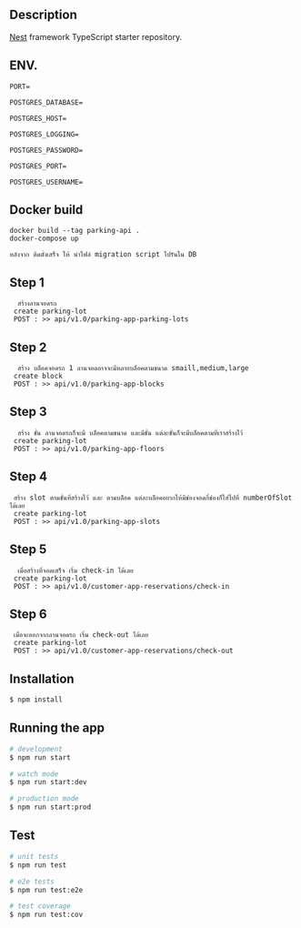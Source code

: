 ## Description

[Nest](https://github.com/nestjs/nest) framework TypeScript starter repository.

## ENV.

```
PORT=

POSTGRES_DATABASE=

POSTGRES_HOST=

POSTGRES_LOGGING=

POSTGRES_PASSWORD=

POSTGRES_PORT=

POSTGRES_USERNAME=
```

## Docker build

```docker
docker build --tag parking-api .
docker-compose up

หลังจาก ติดตั่งเสร็จ ให้ นำไฟล์ migration script ไปรันใน DB
```

## Step 1

```
  สร้างลานจอดรถ
 create parking-lot
 POST : >> api/v1.0/parking-app-parking-lots
```

## Step 2

```
  สร้าง บล็อคจอดรถ 1 ลานจอดอาจจะมีหลายบล็อคตามขนาด smaill,medium,large
 create block
 POST : >> api/v1.0/parking-app-blocks
```

## Step 3

```
  สร้าง ชั้น ลานจอดรถก็จะมี บล็อคตามขนาด และมีชั้น แต่ละชั้นก็จะมีบล็อคตามที่เราสร้างไว้
 create parking-lot
 POST : >> api/v1.0/parking-app-floors
```

## Step 4

```
 สร้าง slot ตามชั้นที่สร้างไว้ และ ตามบล็อค แต่ละบล็อคอยากให้มีช่องจอดกี่ช่องก็ใส่ไปที่ numberOfSlot ได้เลย
 create parking-lot
 POST : >> api/v1.0/parking-app-slots
```

## Step 5

```
  เมื่อสร้างที่จอดเสร็จ เริ่ม check-in ได้เลย
 create parking-lot
 POST : >> api/v1.0/customer-app-reservations/check-in
```

## Step 6

```
 เมื่อจะออกจากลานจอดรถ เริ่ม check-out ได้เลย
 create parking-lot
 POST : >> api/v1.0/customer-app-reservations/check-out
```

## Installation

```bash
$ npm install
```

## Running the app

```bash
# development
$ npm run start

# watch mode
$ npm run start:dev

# production mode
$ npm run start:prod
```

## Test

```bash
# unit tests
$ npm run test

# e2e tests
$ npm run test:e2e

# test coverage
$ npm run test:cov
```
